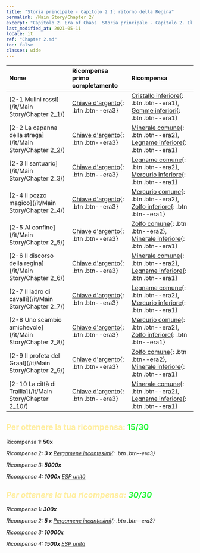 ```yaml
---
title: "Storia principale - Capitolo 2 Il ritorno della Regina"
permalink: /Main Story/Chapter 2/
excerpt: "Capitolo 2. Era of Chaos  Storia principale - Capitolo 2. Il ritorno della Regina"
last_modified_at: 2021-05-11
locale: it
ref: "Chapter 2.md"
toc: false
classes: wide
---
```


  | Nome |  Ricompensa primo completamento | Ricompensa |
  |:------------|:------------|:------------| 
  | [2-1 Mulini rossi](/it/Main Story/Chapter 2_1/) | [Chiave d'argento](/ItemsIT/con_693/){: .btn .btn--era3} | [Cristallo inferiore](/ItemsIT/mat_5/){: .btn .btn--era1}, [Gemme inferiori](/ItemsIT/mat_4/){: .btn .btn--era1} |
  | [2-2 La capanna della strega](/it/Main Story/Chapter 2_2/) | [Chiave d'argento](/ItemsIT/con_693/){: .btn .btn--era3} | [Minerale comune](/ItemsIT/mat_6/){: .btn .btn--era2}, [Legname inferiore](/ItemsIT/mat_1/){: .btn .btn--era1} |
  | [2-3 Il santuario](/it/Main Story/Chapter 2_3/) | [Chiave d'argento](/ItemsIT/con_693/){: .btn .btn--era3} | [Legname comune](/ItemsIT/mat_7/){: .btn .btn--era2}, [Mercurio inferiore](/ItemsIT/mat_2/){: .btn .btn--era1} |
  | [2-4 Il pozzo magico](/it/Main Story/Chapter 2_4/) | [Chiave d'argento](/ItemsIT/con_693/){: .btn .btn--era3} | [Mercurio comune](/ItemsIT/mat_8/){: .btn .btn--era2}, [Zolfo inferiore](/ItemsIT/mat_3/){: .btn .btn--era1} |
  | [2-5 Al confine](/it/Main Story/Chapter 2_5/) | [Chiave d'argento](/ItemsIT/con_693/){: .btn .btn--era3} | [Zolfo comune](/ItemsIT/mat_9/){: .btn .btn--era2}, [Minerale inferiore](/ItemsIT/mat_1/){: .btn .btn--era1} |
  | [2-6 Il discorso della regina](/it/Main Story/Chapter 2_6/) | [Chiave d'argento](/ItemsIT/con_693/){: .btn .btn--era3} | [Minerale comune](/ItemsIT/mat_6/){: .btn .btn--era2}, [Legname inferiore](/ItemsIT/mat_1/){: .btn .btn--era1} |
  | [2-7 Il ladro di cavalli](/it/Main Story/Chapter 2_7/) | [Chiave d'argento](/ItemsIT/con_693/){: .btn .btn--era3} | [Legname comune](/ItemsIT/mat_7/){: .btn .btn--era2}, [Mercurio inferiore](/ItemsIT/mat_2/){: .btn .btn--era1} |
  | [2-8 Uno scambio amichevole](/it/Main Story/Chapter 2_8/) | [Chiave d'argento](/ItemsIT/con_693/){: .btn .btn--era3} | [Mercurio comune](/ItemsIT/mat_8/){: .btn .btn--era2}, [Zolfo inferiore](/ItemsIT/mat_3/){: .btn .btn--era1} |
  | [2-9 Il profeta del Graal](/it/Main Story/Chapter 2_9/) | [Chiave d'argento](/ItemsIT/con_693/){: .btn .btn--era3} | [Zolfo comune](/ItemsIT/mat_9/){: .btn .btn--era2}, [Minerale inferiore](/ItemsIT/mat_1/){: .btn .btn--era1} |
  | [2-10 La città di Trailia](/it/Main Story/Chapter 2_10/) | [Chiave d'argento](/ItemsIT/con_693/){: .btn .btn--era3} | [Minerale comune](/ItemsIT/mat_6/){: .btn .btn--era2}, [Legname inferiore](/ItemsIT/mat_1/){: .btn .btn--era1} |


## <span style="color: #ffeea0">Per ottenere la tua ricompensa: </span><span style="color: #27f73a">15/30</span>

 Ricompensa 1:  **50x** <i class="fas fa-gem"/>

 Ricompensa 2: **3 x** [Pergamene incantesimi](/ItemsIT/con_694/){: .btn .btn--era3}

 Ricompensa 3:  **5000x** <i class="fas fa-coins"/>

 Ricompensa 4:  **1000x** [ESP unità](/ItemsIT/con_902/)



## <span style="color: #ffeea0">Per ottenere la tua ricompensa: </span><span style="color: #27f73a">30/30</span>

 Ricompensa 1:  **300x** <i class="fas fa-gem"/>

 Ricompensa 2: **5 x** [Pergamene incantesimi](/ItemsIT/con_694/){: .btn .btn--era3}

 Ricompensa 3:  **10000x** <i class="fas fa-coins"/>

 Ricompensa 4:  **1500x** [ESP unità](/ItemsIT/con_902/)

